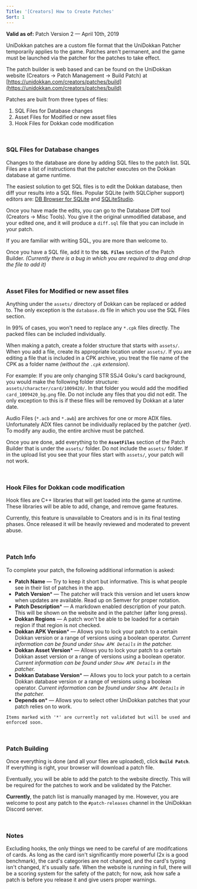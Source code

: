 ```yaml
---
Title: '[Creators] How to Create Patches'
Sort: 1
---
```

**Valid as of:** Patch Version 2 — April 10th, 2019

UniDokkan patches are a custom file format that the UniDokkan Patcher temporarily applies to the game. Patches aren't permanent, and the game must be launched via the patcher for the patches to take effect.

The patch builder is web based and can be found on the UniDokkan website (Creators -> Patch Management -> Build Patch) at [https://unidokkan.com/creators/patches/build](https://unidokkan.com/creators/patches/build)

Patches are built from three types of files:

 1. SQL Files for Database changes
 2. Asset Files for Modified or new asset files
 3. Hook Files for Dokkan code modification

&nbsp; 

### SQL Files for Database changes
Changes to the database are done by adding SQL files to the patch list. SQL Files are a list of instructions that the patcher executes on the Dokkan database at game runtime.

The easiest solution to get SQL files is to edit the Dokkan database, then diff your results into a SQL files. Popular SQLite (with SQLCipher support) editors are: [DB Browser for SQLite](https://sqlitebrowser.org/) and [SQLiteStudio](https://sqlitestudio.pl/).

Once you have made the edits, you can go to the Database Diff tool (Creators -> Misc Tools). You give it the original unmodified database, and your edited one, and it will produce a `diff.sql` file that you can include in your patch.

If you are familiar with writing SQL, you are more than welcome to.

Once you have a SQL file, add it to the **`SQL Files`** section of the Patch Builder.
*(Currently there is a bug in which you are required to drag and drop the file to add it)*

&nbsp; 

### Asset Files for Modified or new asset files
Anything under the `assets/` directory of Dokkan can be replaced or added to. The only exception is the `database.db` file in which you use the SQL Files section.

In 99% of cases, you won't need to replace any `*.cpk` files directly. The packed files can be included individually.

When making a patch, create a folder structure that starts with `assets/`. When you add a file, create its appropriate location under `assets/`. If you are editing a file that is included in a CPK archive, you treat the file name of the CPK as a folder name *(without the `.cpk` extension)*.

For example: If you are only changing STR SSJ4 Goku's card background, you would make the following folder structure: `assets/character/card/1009420/`. In that folder you would add the modified `card_1009420_bg.png` file. Do not include any files that you did not edit. The only exception to this is if these files will be removed by Dokkan at a later date.

Audio Files (`*.acb` and `*.awb`) are archives for one or more ADX files. Unfortunately ADX files cannot be individually replaced by the patcher *(yet)*. To modify any audio, the entire archive must be patched.

Once you are done, add everything to the **`AssetFiles`** section of the Patch Builder that is under the `assets/` folder. Do not include the `assets/` folder. If in the upload list you see that your files start with `assets/`, your patch will not work.

&nbsp; 

### Hook Files for Dokkan code modification
Hook files are C++ libraries that will get loaded into the game at runtime. These libraries will be able to add, change, and remove game features.

Currently,  this feature is unavailable to Creators and is in its final testing phases. Once released it will be heavily reviewed and moderated to prevent abuse.

&nbsp; 

### Patch Info
To complete your patch, the following additional information is asked:

 - **Patch Name** — Try to keep it short but informative. This is what people see in their list of patches in the app.
 - **Patch Version*** — The patcher will track this version and let users know when updates are available. Read up on Semver for proper notation.
 - **Patch Description*** — A markdown enabled description of your patch. This will be shown on the website and in the patcher (after long press).
 - **Dokkan Regions** — A patch won't be able to be loaded for a certain region if that region is not checked.
 - **Dokkan APK Version*** — Allows you to lock your patch to a certain Dokkan version or a range of versions using a boolean operator. *Current information can be found under `Show APK Details` in the patcher.*
 - **Dokkan Asset Version*** — Allows you to lock your patch to a certain Dokkan asset version or a range of versions using a boolean operator. *Current information can be found under `Show APK Details` in the patcher.*
 - **Dokkan Database Version*** — Allows you to lock your patch to a certain Dokkan database version or a range of versions using a boolean operator. *Current information can be found under `Show APK Details` in the patcher.*
 - **Depends on*** — Allows you to select other UniDokkan patches that your patch relies on to work.


```
Items marked with '*' are currently not validated but will be used and enforced soon.
```

&nbsp; 

### Patch Building

Once everything is done (and all your files are uploaded), click **`Build Patch`**. If everything is right, your browser will download a patch file.

Eventually, you will be able to add the patch to the website directly. This will be required for the patches to work and be validated by the Patcher. 

**Currently**, the patch list is manually managed by me. However, you are welcome to post any patch to the `#patch-releases` channel in the UniDokkan Discord server.

&nbsp; 

### Notes

Excluding hooks, the only things we need to be careful of are modifcations of cards. As long as the card isn't significantly more powerful (2x is a good benchmark), the card's categories are not changed, and the card's typing isn't changed, it's usually safe. When the website is running in full, there will be a scoring system for the safety of the patch; for now, ask how safe a patch is before you release it and give users proper warnings.
